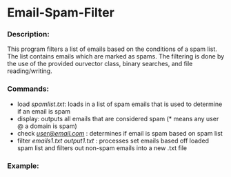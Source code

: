 # Email-Spam-Filter

### Description:
This program filters a list of emails based on the conditions of a spam list. The list contains emails which are marked as spams. The filtering is done by the use of the provided ourvector class, binary searches, and file reading/writing. 

### Commands:
- load *spamlist.txt*: loads in a list of spam emails that is used to determine if an email is spam
- display: outputs all emails that are considered spam (* means any user @ a domain is spam)
- check *user@email.com* : determines if email is spam based on spam list
- filter *emails1.txt* *output1.txt* : processes set emails based off loaded spam list and filters out 
 non-spam emails into a new .txt file

### Example:
 
